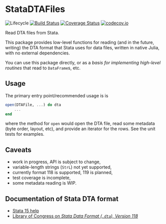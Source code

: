# StataDTAFiles

![Lifecycle](https://img.shields.io/badge/lifecycle-experimental-orange.svg)
[![Build Status](https://travis-ci.org/tpapp/StataDTAFiles.jl.svg?branch=master)](https://travis-ci.org/tpapp/StataDTAFiles.jl)
[![Coverage Status](https://coveralls.io/repos/tpapp/StataDTAFiles.jl/badge.svg?branch=master&service=github)](https://coveralls.io/github/tpapp/StataDTAFiles.jl?branch=master)
[![codecov.io](http://codecov.io/github/tpapp/StataDTAFiles.jl/coverage.svg?branch=master)](http://codecov.io/github/tpapp/StataDTAFiles.jl?branch=master)

Read DTA files from Stata.

This package provides low-level functions for reading (and in the future, writing) the DTA format that Stata uses for data files, written in native Julia, with no external dependencies.

You can use this package directly, or as a *basis for implementing high-level routines* that read to `DataFrame`s, etc.

## Usage

The primary entry point/recommended usage is is

```julia
open(DTAFile, ...) do dta
    ...
end
```
where the method for `open` would open the DTA file, read some metadata (byte order, layout, etc), and provide an iterator for the rows. See the unit tests for examples.

## Caveats

- work in progress, API is subject to change,
- variable-length strings (`StrL`) not yet supported,
- currently format 118 is supported, 119 is planned,
- test coverage is incomplete,
- some metadata reading is WIP.

## Documentation of Stata DTA format

- [Stata 15 help](https://www.stata.com/help.cgi?dta)
- [Library of Congress on *Stata Data Format (`.dta`), Version 118*](https://www.loc.gov/preservation/digital/formats/fdd/fdd000471.shtml)
